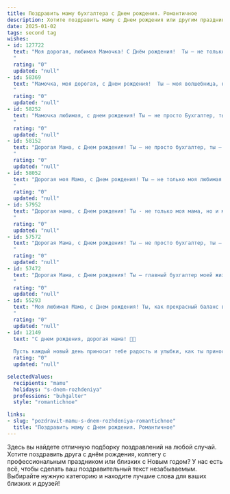 ```yaml
---
title: Поздравить маму бухгалтера c Днем рождения. Романтичное
description: Хотите поздравить маму c Днем рождения или другим праздником? Наш ИИ создаст незабываемое поздравление, а вы обязательно выделитесь среди других.  
date: 2025-01-02
tags: second tag
wishes:
- id: 127722
  text: "Моя дорогая, любимая Мамочка! С Днём рождения!  Ты – не только моя мама, но и мой самый верный друг, мой уютный тыл, моя скала. Твоя любовь – бесценный дар, а твоя забота – самое дорогое сокровище.  Пусть в твоей жизни, как в идеально составленном балансе, всегда будет гармония, счастье и любовь.  Пусть каждый день радует тебя яркими красками, а работа бухгалтера приносит только удовлетворение и признание.  Я бесконечно люблю тебя и желаю тебе всего самого светлого и прекрасного!
  "
  rating: "0"
  updated: "null"
- id: 58369
  text: "Мамочка, моя дорогая, с Днем рождения!  Ты — моя волшебница, которая всегда знает, как  управлять финансами нашей семьи с любовью и заботой. Пусть твоя работа приносит тебе радость, а жизнь будет наполнена счастьем, здоровьем и светлыми моментами!
  "
  rating: "0"
  updated: "null"
- id: 58252
  text: "Мамочка любимая, с днем рождения! Ты — не просто Бухгалтер, ты волшебница, которая умеет превращать цифры в счастье. Пусть твоя жизнь будет яркой, как баланс, и стабильной, как кредит. Пусть каждый день приносит радость, а  любовь всегда будет в дебете.
  "
  rating: "0"
  updated: "null"
- id: 58152
  text: "Дорогая Мама, с Днем рождения! Ты – не просто бухгалтер, ты – волшебница, которая умеет превращать цифры в счастье. Твой талант, твоя преданность работе и забота о нас – это настоящая магия. Пусть каждый день будет полон любви, радости и новых успехов!
  "
  rating: "0"
  updated: "null"
- id: 58052
  text: "Дорогая моя Мама, с Днем рождения! Ты – не только моя любимая мама, но и мой личный ангел-хранитель, который всегда знает, как правильно посчитать мои радости и утешить в печали. Ты –  настоящий бухгалтер семейного счастья, и  твоя любовь всегда остаётся в дебете, а забота – в активе. Желаю тебе, чтобы в твоей жизни всегда был только профицит радости и благополучия!
  "
  rating: "0"
  updated: "null"
- id: 57952
  text: "Дорогая мама, с Днем рождения! Ты - не только моя мама, но и мой самый верный друг, источник тепла и вдохновения. Твой талант, точность и внимание к деталям, которые ты проявляешь в профессии бухгалтера,  волшебным образом перетекают в твою любовь и заботу обо мне. Пусть каждый день приносит радость, а жизнь будет наполнена счастьем!
  "
  rating: "0"
  updated: "null"
- id: 57572
  text: "Дорогая Мама, с Днем рождения! Ты – не просто бухгалтер, ты – волшебница, которая умело балансирует наши жизни, делая их стабильными и гармоничными. Твоя любовь – самый ценный актив, и я бесконечно благодарен за твою нежность и заботу. Желаю тебе счастья, здоровья и исполнения всех самых сокровенных желаний!
  "
  rating: "0"
  updated: "null"
- id: 57472
  text: "Дорогая Мама, с Днем рождения! Ты — главный бухгалтер моей жизни, ведёшь строгий баланс любви и заботы, а дебет всегда равен кредиту. Пусть каждый твой день будет наполнен счастьем, радостью и добрыми эмоциями, а я всегда буду твоим верным помощником.
  "
  rating: "0"
  updated: "null"
- id: 55293
  text: "Моя любимая Мама, с Днем рождения! Ты, как прекрасный баланс в моей жизни, всегда уравновешиваешь все мои эмоции. Пусть твоя работа приносит тебе только радость, а цифры в твоем бухгалтерском мире всегда складываются в счастливые истории. Ты — моя опора, мой источник любви и вдохновения. Счастья тебе, моя дорогая, и пусть твоя жизнь будет полна ярких и незабываемых моментов!
  "
  rating: "0"
  updated: "null"
- id: 12149
  text: "С днем рождения, дорогая мама! 🎉🎂
  
  Пусть каждый новый день приносит тебе радость и улыбки, как ты приносишь их в нашу жизнь. Твоя мудрость и забота, как бухгалтер, сбалансированы и точны, как и твоя любовь к нам. Пусть твои мечты продолжают сбываться, а жизнь будет щедра на чудеса и счастливые моменты. Ты - не только лучшая мама, но и истинный профессионал своего дела. От всей души поздравляю тебя и желаю тебе всего самого прекрасного! 🌹💖"
  rating: "0"
  updated: "null"

selectedValues:
  recipients: "mamu"
  holidays: "s-dnem-rozhdeniya"
  professions: "buhgalter"
  style: "romantichnoe"

links:
- slug: "pozdravit-mamu-s-dnem-rozhdeniya-romantichnoe"
  title: "Поздравить маму c Днем рождения. Романтичное"
---
```


Здесь вы найдете отличную подборку поздравлений на любой случай.
Хотите поздравить друга с днём рождения, коллегу с профессиональным праздником или близких с Новым годом? У нас есть всё, чтобы сделать ваш поздравительный текст незабываемым. Выбирайте нужную категорию и находите лучшие слова для ваших близких и друзей!

